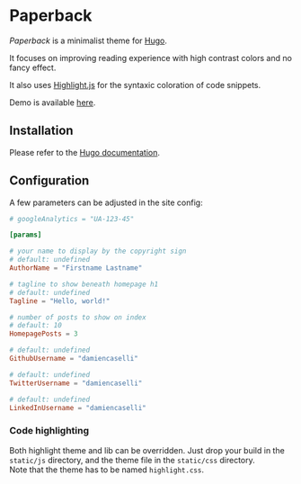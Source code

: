 # Paperback

_Paperback_ is a minimalist theme for [Hugo](http://gohugo.io).

It focuses on improving reading experience with high contrast colors and no fancy effect.

It also uses [Highlight.js](https://highlightjs.org/) for the syntaxic coloration of code snippets.

Demo is available [here](https://damiencaselli.github.io/paperback-demo/).

## Installation

Please refer to the [Hugo documentation](http://gohugo.io/themes/installing/).

## Configuration

A few parameters can be adjusted in the site config:

```toml
# googleAnalytics = "UA-123-45"

[params]

# your name to display by the copyright sign
# default: undefined
AuthorName = "Firstname Lastname"

# tagline to show beneath homepage h1
# default: undefined
Tagline = "Hello, world!"

# number of posts to show on index
# default: 10
HomepagePosts = 3

# default: undefined
GithubUsername = "damiencaselli"

# default: undefined
TwitterUsername = "damiencaselli"

# default: undefined
LinkedInUsername = "damiencaselli"
```

### Code highlighting

Both highlight theme and lib can be overridden. Just drop your build in the `static/js` directory, and the theme file in the `static/css` directory.  
Note that the theme has to be named `highlight.css`.
